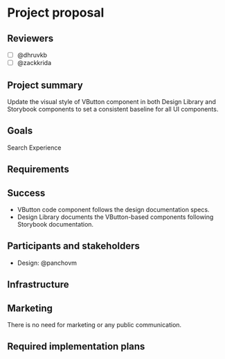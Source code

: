 # Project proposal

## Reviewers

- [ ] @dhruvkb
- [ ] @zackkrida

## Project summary

Update the visual style of VButton component in both Design Library and
Storybook components to set a consistent baseline for all UI components.

## Goals

Search Experience

## Requirements

<!-- Detailed descriptions of the features required for the project. Include user stories if you feel they'd be helpful, but focus on describing a specification for how the feature would work with an eye towards edge cases. -->

## Success

- VButton code component follows the design documentation specs.
- Design Library documents the VButton-based components following Storybook
  documentation.

## Participants and stakeholders

<!-- Who is working on the project and who are the external stakeholders, if any? -->

- Design: @panchovm

## Infrastructure

<!-- What infrastructural considerations need to be made for this project? If there are none, say so explicitly rather than deleting the section. -->

## Marketing

There is no need for marketing or any public communication.

## Required implementation plans
